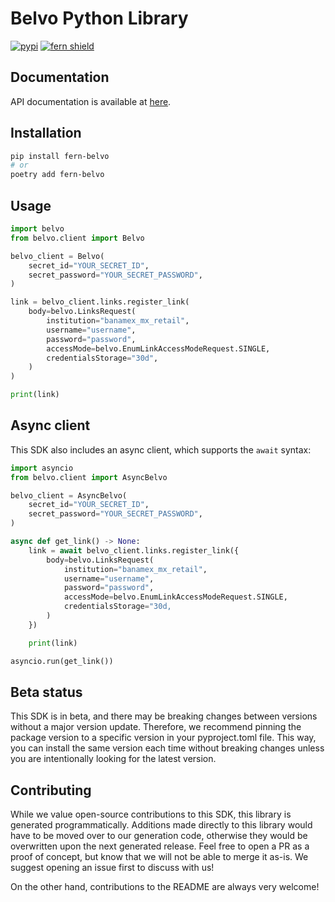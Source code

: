 
# Belvo Python Library

[![pypi](https://img.shields.io/pypi/v/fern-belvo.svg)](https://pypi.python.org/pypi/fern-belvo)
[![fern shield](https://img.shields.io/badge/%F0%9F%8C%BF-SDK%20generated%20by%20Fern-brightgreen)](https://github.com/fern-api/fern)

## Documentation

API documentation is available at [here](https://developers.belvo.com/reference/using-the-api-reference).

## Installation

```bash
pip install fern-belvo
# or
poetry add fern-belvo
```

## Usage

```python
import belvo
from belvo.client import Belvo

belvo_client = Belvo(
    secret_id="YOUR_SECRET_ID",
    secret_password="YOUR_SECRET_PASSWORD",
)

link = belvo_client.links.register_link(
    body=belvo.LinksRequest(
        institution="banamex_mx_retail",
        username="username",
        password="password",
        accessMode=belvo.EnumLinkAccessModeRequest.SINGLE,
        credentialsStorage="30d",
    )
)

print(link)
```

## Async client

This SDK also includes an async client, which supports the `await` syntax:

```python
import asyncio
from belvo.client import AsyncBelvo

belvo_client = AsyncBelvo(
    secret_id="YOUR_SECRET_ID",
    secret_password="YOUR_SECRET_PASSWORD",
)

async def get_link() -> None:
    link = await belvo_client.links.register_link({
        body=belvo.LinksRequest(
            institution="banamex_mx_retail",
            username="username",
            password="password",
            accessMode=belvo.EnumLinkAccessModeRequest.SINGLE,
            credentialsStorage="30d,
        )
    })

    print(link)

asyncio.run(get_link())
```

## Beta status

This SDK is in beta, and there may be breaking changes between versions without a major version update. Therefore, we recommend pinning the package version to a specific version in your pyproject.toml file. This way, you can install the same version each time without breaking changes unless you are intentionally looking for the latest version.

## Contributing

While we value open-source contributions to this SDK, this library is generated programmatically. Additions made directly to this library would have to be moved over to our generation code, otherwise they would be overwritten upon the next generated release. Feel free to open a PR as a proof of concept, but know that we will not be able to merge it as-is. We suggest opening an issue first to discuss with us!

On the other hand, contributions to the README are always very welcome!
